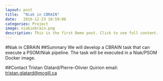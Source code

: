 ```yaml
---
layout: post
title:  "Niak in CBRAIN"
date:   2016-12-23 10:59:06
categories: Project
image: niakinbrain.png
description: This is the first Demo post. Click to see full content.
---
```

#Niak in CBRAIN
##Summary
We will develop a CBRAIN task that can execute a PSOM/Niak pipeline. The task will be executed in a Niak/PSOM Docker image.

##Contact
Tristan Glatard/Pierre-Olivier Quirion
email: tristan.glatard@mcgill.ca
